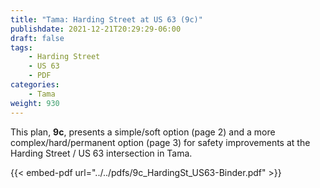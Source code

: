 ```yaml
---
title: "Tama: Harding Street at US 63 (9c)"
publishdate: 2021-12-21T20:29:29-06:00
draft: false
tags:
    - Harding Street
    - US 63
    - PDF
categories:
    - Tama
weight: 930
---
```

This plan, **9c**, presents a simple/soft option (page 2) and a more complex/hard/permanent option (page 3) for safety improvements at the Harding Street / US 63 intersection in Tama.

{{< embed-pdf url="../../pdfs/9c_HardingSt_US63-Binder.pdf" >}}
